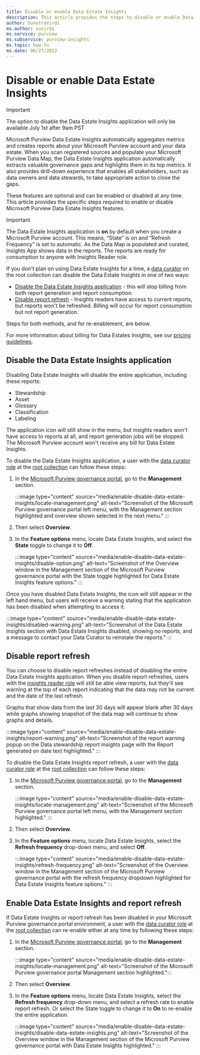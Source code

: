 ```yaml
---
title: Disable or enable Data Estate Insights
description: This article provides the steps to disable or enable Data Estate Insights in the Microsoft Purview governance portal.
author: SunetraVirdi
ms.author: suvirdi
ms.service: purview
ms.subservice: purview-insights
ms.topic: how-to
ms.date: 06/27/2022
---
```


# Disable or enable Data Estate Insights

> [!IMPORTANT]
> The option to disable the Data Estate Insights application will only be available July 1st after 9am PST

Microsoft Purview Data Estate Insights automatically aggregates metrics and creates reports about your Microsoft Purview account and your data estate. When you scan registered sources and populate your Microsoft Purview Data Map, the Data Estate Insights application automatically extracts valuable governance gaps and highlights them in its top metrics. It also provides drill-down experience that enables all stakeholders, such as data owners and data stewards, to take appropriate action to close the gaps.

These features are optional and can be enabled or disabled at any time. This article provides the specific steps required to enable or disable Microsoft Purview Data Estate Insights features.

> [!IMPORTANT]
> The Data Estate Insights application is **on** by default when you create a Microsoft Purview account. This means, “State” is on and “Refresh Frequency” is set to automatic. As the Data Map is populated and curated, Insights App shows data in the reports. The reports are ready for consumption to anyone with Insights Reader role.

If you don't plan on using Data Estate Insights for a time, a [data curator](catalog-permissions.md#roles) on the root collection can disable the Data Estate Insights in one of two ways:

- [Disable the Data Estate Insights application](#disable-the-data-estate-insights-application) - this will stop billing from both report generation and report consumption.
- [Disable report refresh](#disable-report-refresh) - Insights readers have access to current reports, but reports won't be refreshed. Billing will occur for report consumption but not report generation.

Steps for both methods, and for re-enablement, are below.

For more information about billing for Data Estates Insights, see our [pricing guidelines](concept-guidelines-pricing-data-estate-insights.md).

## Disable the Data Estate Insights application

Disabling Data Estate Insights will disable the entire application, including these reports:
- Stewardship
- Asset
- Glossary
- Classification
- Labeling

The application icon will still show in the menu, but insights readers won't have access to reports at all, and report generation jobs will be stopped. The Microsoft Purview account won't receive any bill for Data Estate Insights.

To disable the Data Estate Insights application, a user with the [data curator role](catalog-permissions.md#roles) at the [root collection](reference-azure-purview-glossary.md#root-collection) can follow these steps:

1. In the [Microsoft Purview governance portal](https://web.purview.azure.com/resource/), go to the **Management** section.

    :::image type="content" source="media/enable-disable-data-estate-insights/locate-management.png" alt-text="Screenshot of the Microsoft Purview governance portal left menu, with the Management section highlighted and overview shown selected in the next menu." :::

1. Then select **Overview**.
1. In the **Feature options** menu, locate Data Estate Insights, and select the **State** toggle to change it to **Off**.

    :::image type="content" source="media/enable-disable-data-estate-insights/disable-option.png" alt-text="Screenshot of the Overview window in the Management section of the Microsoft Purview governance portal with the State toggle highlighted for Data Estate Insights feature options." :::

Once you have disabled Data Estate Insights, the icon will still appear in the left hand menu, but users will receive a warning stating that the application has been disabled when attempting to access it.

:::image type="content" source="media/enable-disable-data-estate-insights/disabled-warning.png" alt-text="Screenshot of the Data Estate Insights section with Data Estate Insights disabled, showing no reports, and a message to contact your Data Curator to reinstate the reports." :::

## Disable report refresh

You can choose to disable report refreshes instead of disabling the entire Data Estate Insights application. When you disable report refreshes, users with the [insights reader role](catalog-permissions.md#roles) will still be able view reports, but they'll see warning at the top of each report indicating that the data may not be current and the date of the last refresh.

Graphs that show data from the last 30 days will appear blank after 30 days while graphs showing snapshot of the data map will continue to show graphs and details.

:::image type="content" source="media/enable-disable-data-estate-insights/report-warning.png" alt-text="Screenshot of the report warning popup on the Data stewardship report insights page with the Report generated on date text highlighted." :::

To disable the Data Estate Insights report refresh, a user with the [data curator role](catalog-permissions.md#roles) at the [root collection](reference-azure-purview-glossary.md#root-collection) can follow these steps:

1. In the [Microsoft Purview governance portal](https://web.purview.azure.com/resource/), go to the **Management** section.

    :::image type="content" source="media/enable-disable-data-estate-insights/locate-management.png" alt-text="Screenshot of the Microsoft Purview governance portal left menu, with the Management section highlighted." :::

1. Then select **Overview**.
1. In the **Feature options** menu, locate Data Estate Insights, select the **Refresh frequency** drop-down menu, and select **Off**.

    :::image type="content" source="media/enable-disable-data-estate-insights/refresh-frequency.png" alt-text="Screenshot of the Overview window in the Management section of the Microsoft Purview governance portal with the refresh frequency dropdown highlighted for Data Estate Insights feature options." :::

## Enable Data Estate Insights and report refresh

If Data Estate Insights or report refresh has been disabled in your Microsoft Purview governance portal environment, a user with the [data curator role](catalog-permissions.md#roles) at the [root collection](reference-azure-purview-glossary.md#root-collection) can re-enable either at any time by following these steps:

1. In the [Microsoft Purview governance portal](https://web.purview.azure.com/resource/), go to the **Management** section.

    :::image type="content" source="media/enable-disable-data-estate-insights/locate-management.png" alt-text="Screenshot of the Microsoft Purview governance portal Management section highlighted.":::

1. Then select **Overview**.
1. In the **Feature options** menu, locate Data Estate Insights, select the **Refresh frequency** drop-down menu, and select a refresh rate to enable report refresh. Or select the State toggle to change it to **On** to re-enable the entire application.

    :::image type="content" source="media/enable-disable-data-estate-insights/disable-data-estate-insights.png" alt-text="Screenshot of the Overview window in the Management section of the Microsoft Purview governance portal with Data Estate Insights highlighted." :::